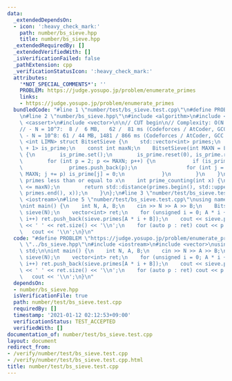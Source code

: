 ```yaml
---
data:
  _extendedDependsOn:
  - icon: ':heavy_check_mark:'
    path: number/bs_sieve.hpp
    title: number/bs_sieve.hpp
  _extendedRequiredBy: []
  _extendedVerifiedWith: []
  _isVerificationFailed: false
  _pathExtension: cpp
  _verificationStatusIcon: ':heavy_check_mark:'
  attributes:
    '*NOT_SPECIAL_COMMENTS*': ''
    PROBLEM: https://judge.yosupo.jp/problem/enumerate_primes
    links:
    - https://judge.yosupo.jp/problem/enumerate_primes
  bundledCode: "#line 1 \"number/test/bs_sieve.test.cpp\"\n#define PROBLEM \"https://judge.yosupo.jp/problem/enumerate_primes\"\
    \n#line 2 \"number/bs_sieve.hpp\"\n#include <algorithm>\n#include <bitset>\n#include\
    \ <cassert>\n#include <vector>\n\n// CUT begin\n// Complexity: O(N log log N):\n\
    // - N = 10^7:  8 /  6 MB,   62 /  81 ms (Codeforces / AtCoder, GCC C++17)\n//\
    \ - N = 10^8: 61 / 44 MB, 1481 / 866 ms (Codeforces / AtCoder, GCC C++17)\ntemplate\
    \ <int LIMN> struct BitsetSieve {\n    std::vector<int> primes;\n    std::bitset<LIMN\
    \ + 1> is_prime;\n    const int maxN;\n    BitsetSieve(int MAXN = LIMN) : maxN(MAXN)\
    \ {\n        is_prime.set();\n        is_prime.reset(0), is_prime.reset(1);\n\
    \        for (int p = 2; p <= MAXN; p++) {\n            if (is_prime[p]) {\n \
    \               primes.push_back(p);\n                for (int j = p * 2; j <=\
    \ MAXN; j += p) is_prime[j] = 0;\n            }\n        }\n    }\n    // Count\
    \ primes less than or equal to x\n    int prime_counting(int x) {\n        assert(x\
    \ <= maxN);\n        return std::distance(primes.begin(), std::upper_bound(primes.begin(),\
    \ primes.end(), x));\n    }\n};\n#line 3 \"number/test/bs_sieve.test.cpp\"\n#include\
    \ <iostream>\n#line 5 \"number/test/bs_sieve.test.cpp\"\nusing namespace std;\n\
    \nint main() {\n    int N, A, B;\n    cin >> N >> A >> B;\n    BitsetSieve<500000001>\
    \ sieve(N);\n    vector<int> ret;\n    for (unsigned i = 0; A * i + B < sieve.primes.size();\
    \ i++) ret.push_back(sieve.primes[A * i + B]);\n    cout << sieve.primes.size()\
    \ << ' ' << ret.size() << '\\n';\n    for (auto p : ret) cout << p << ' ';\n \
    \   cout << '\\n';\n}\n"
  code: "#define PROBLEM \"https://judge.yosupo.jp/problem/enumerate_primes\"\n#include\
    \ \"../bs_sieve.hpp\"\n#include <iostream>\n#include <vector>\nusing namespace\
    \ std;\n\nint main() {\n    int N, A, B;\n    cin >> N >> A >> B;\n    BitsetSieve<500000001>\
    \ sieve(N);\n    vector<int> ret;\n    for (unsigned i = 0; A * i + B < sieve.primes.size();\
    \ i++) ret.push_back(sieve.primes[A * i + B]);\n    cout << sieve.primes.size()\
    \ << ' ' << ret.size() << '\\n';\n    for (auto p : ret) cout << p << ' ';\n \
    \   cout << '\\n';\n}\n"
  dependsOn:
  - number/bs_sieve.hpp
  isVerificationFile: true
  path: number/test/bs_sieve.test.cpp
  requiredBy: []
  timestamp: '2021-01-12 02:12:53+09:00'
  verificationStatus: TEST_ACCEPTED
  verifiedWith: []
documentation_of: number/test/bs_sieve.test.cpp
layout: document
redirect_from:
- /verify/number/test/bs_sieve.test.cpp
- /verify/number/test/bs_sieve.test.cpp.html
title: number/test/bs_sieve.test.cpp
---
```

